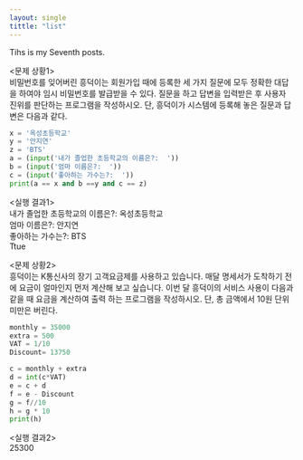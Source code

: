```yaml
---
layout: single
tittle: "list"
---  
```


Tihs is my Seventh posts.  

<문제 상황1>  
비밀번호를 잊어버린 흥덕이는 회원가입 때에 등록한 세 가지 질문에 모두 정확한 대답을 하여야 임시 비밀번호를 발급받을 수 있다. 질문을 하고 답변을 입력받은 후 사용자 진위를 판단하는 프로그램을 작성하시오. 단, 흥덕이가 시스템에 등록해 놓은 질문과 답변은 다음과
같다. 

~~~python 
x = '옥성초등학교'
y = '안지연'
z = 'BTS' 
a = (input('내가 졸업한 초등학교의 이름은?:  '))
b = (input('엄마 이름은?:  '))
c = (input('좋아하는 가수는?:  '))
print(a == x and b ==y and c == z)
~~~  

<실행 결과1>  
내가 졸업한 초등학교의 이름은?:  옥성초등학교  
엄마 이름은?:  안지연  
좋아하는 가수는?:  BTS  
Ttue

<문제 상황2>  
흥덕이는 K통신사의 장기 고객요금제를 사용하고 있습니다. 매달 명세서가 도착하기 전에 요금이 얼마인지 먼저 계산해 보고 싶습니다. 이번 달 흥덕이의 서비스 사용이 다음과 같을 때 요금을 계산하여 출력
하는 프로그램을 작성하시오. 단, 총 금액에서 10원 단위 미만은 버린다.  

~~~python
monthly = 35000
extra = 500
VAT = 1/10
Discount= 13750

c = monthly + extra
d = int(c*VAT)
e = c + d
f = e - Discount
g = f//10
h = g * 10
print(h)
~~~  

<실행 결과2>  
25300
